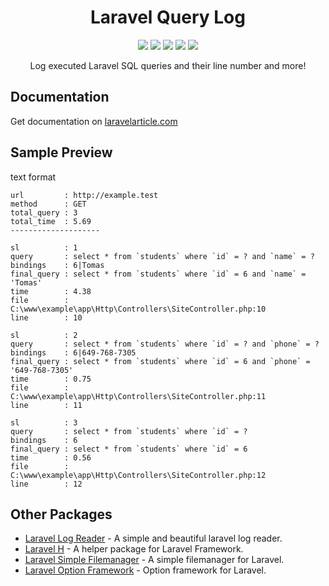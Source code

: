 <h1 align="center">Laravel Query Log</h1>
<p align="center">
    <a href="https://packagist.org/packages/haruncpi/laravel-query-log"><img src="https://badgen.net/packagist/v/haruncpi/laravel-query-log" /></a>
    <a href="https://creativecommons.org/licenses/by/4.0/"><img src="https://badgen.net/badge/licence/CC BY 4.0/23BCCB" /></a>
     <a href=""><img src="https://badgen.net/packagist/dt/haruncpi/laravel-query-log"/></a>
    <a href="https://twitter.com/laravelarticle"><img src="https://badgen.net/badge/twitter/@laravelarticle/1DA1F2?icon&label" /></a>
    <a href="https://facebook.com/laravelarticle"><img src="https://badgen.net/badge/facebook/laravelarticle/3b5998"/></a>
</p>
<p align="center">Log executed Laravel SQL queries and their line number and more!</p>



## Documentation
Get documentation on [laravelarticle.com](https://laravelarticle.com/laravel-query-log)

## Sample Preview
text format
```text
url         : http://example.test
method      : GET
total_query : 3
total_time  : 5.69
--------------------

sl          : 1
query       : select * from `students` where `id` = ? and `name` = ?
bindings    : 6|Tomas
final_query : select * from `students` where `id` = 6 and `name` = 'Tomas'
time        : 4.38
file        : C:\www\example\app\Http\Controllers\SiteController.php:10
line        : 10

sl          : 2
query       : select * from `students` where `id` = ? and `phone` = ?
bindings    : 6|649-768-7305
final_query : select * from `students` where `id` = 6 and `phone` = '649-768-7305'
time        : 0.75
file        : C:\www\example\app\Http\Controllers\SiteController.php:11
line        : 11

sl          : 3
query       : select * from `students` where `id` = ?
bindings    : 6
final_query : select * from `students` where `id` = 6
time        : 0.56
file        : C:\www\example\app\Http\Controllers\SiteController.php:12
line        : 12
```

## Other Packages
- [Laravel Log Reader](https://github.com/haruncpi/laravel-log-reader) - A simple and beautiful laravel log reader.
- [Laravel H](https://github.com/haruncpi/laravel-h) - A helper package for Laravel Framework.
- [Laravel Simple Filemanager](https://github.com/haruncpi/laravel-simple-filemanager) - A simple filemanager for Laravel.
- [Laravel Option Framework](https://github.com/haruncpi/laravel-option-framework) - Option framework for Laravel.
